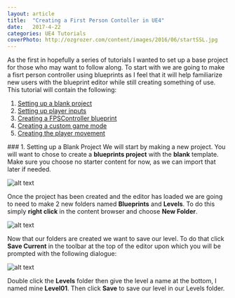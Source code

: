 ```yaml
---
layout: article
title:  "Creating a First Person Contoller in UE4"
date:   2017-4-22
categories: UE4 Tutorials
coverPhoto: http://ozgrozer.com/content/images/2016/06/startSSL.jpg
---
```


As the first in hopefully a series of tutorials I wanted to set up a base project for those who may want to follow along. To start with we are going to make a fisrt person controller using blueprints as I feel that it will help familiarize new users with the blueprint editor while still creating something of use. This tutorial will contain the following:

 1. [Setting up a blank project](#blank)
 2. [Setting up player inputs](#inputs)
 3. [Creating a FPSController blueprint](#fps)
 4. [Creating a custom game mode](#gamemode)
 5. [Creating the player movement](#movement)

###<a name="blank"></a> 1. Setting up a Blank Project
We will start by making a new project. You will want to chose to create a **blueprints project** with the **blank** template. Make sure you choose no starter content for now, as we can import that later if needed.

![alt text](http://i.imgur.com/OvtMwKz.png "Creating blank project")

Once the project has been created and the editor has loaded we are going to need to make 2 new folders named **Blueprints** and **Levels**. To do this simply **right click** in the content browser and choose **New Folder**.

![alt text](http://i.imgur.com/DaXTHLW.png "Creating folders")

Now that our folders are created we want to save our level. To do that click **Save Current** in the toolbar at the top of the editor upon which you will be prompted with the following dialogue:

![alt text](http://i.imgur.com/3Q9lvRR.png "Saving the level")

Double click the **Levels** folder then give the level a name at the bottom, I named mine **Level01**. Then click **Save** to save our level in our Levels folder.
